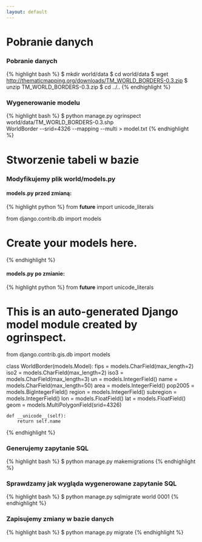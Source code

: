 ```yaml
---
layout: default
---
```


# Pobranie danych

### Pobranie danych
{% highlight bash %}
$ mkdir world/data
$ cd world/data
$ wget http://thematicmapping.org/downloads/TM_WORLD_BORDERS-0.3.zip
$ unzip TM_WORLD_BORDERS-0.3.zip
$ cd ../..
{% endhighlight %}

### Wygenerowanie modelu
{% highlight bash %}
$ python manage.py ogrinspect \
	world/data/TM_WORLD_BORDERS-0.3.shp \
	WorldBorder --srid=4326 --mapping --multi > model.txt
{% endhighlight %}

# Stworzenie tabeli w bazie

### Modyfikujemy plik world/models.py

#### models.py przed zmianą:
{% highlight python %}
from __future__ import unicode_literals

from django.contrib.db import models
  
# Create your models here.
{% endhighlight %}

#### models.py po zmianie:
{% highlight python %}
from __future__ import unicode_literals

# This is an auto-generated Django model module created by ogrinspect.
from django.contrib.gis.db import models

class WorldBorder(models.Model):
    fips = models.CharField(max_length=2)
    iso2 = models.CharField(max_length=2)
    iso3 = models.CharField(max_length=3)
    un = models.IntegerField()
    name = models.CharField(max_length=50)
    area = models.IntegerField()
    pop2005 = models.BigIntegerField()
    region = models.IntegerField()
    subregion = models.IntegerField()
    lon = models.FloatField()
    lat = models.FloatField()
    geom = models.MultiPolygonField(srid=4326)

    def __unicode__(self):
        return self.name
{% endhighlight %}

### Generujemy zapytanie SQL
{% highlight bash %}
$ python manage.py makemigrations
{% endhighlight %}

### Sprawdzamy jak wygląda wygenerowane zapytanie SQL
{% highlight bash %}
$ python manage.py sqlmigrate world 0001
{% endhighlight %}

### Zapisujemy zmiany w bazie danych
{% highlight bash %}
$ python manage.py migrate
{% endhighlight %}

